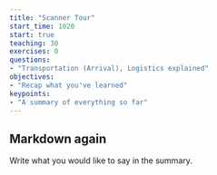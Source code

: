 ```yaml
---
title: "Scanner Tour"
start_time: 1020
start: true
teaching: 30
exercises: 0
questions:
- "Transportation (Arrival), Logistics explained"
objectives:
- "Recap what you've learned"
keypoints:
- "A summary of everything so far"
---
```


## Markdown again

Write what you would like to say in the summary.
